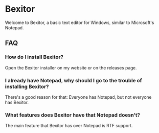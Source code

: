 # Bexitor
Welcome to Bexitor, a basic text editor for Windows, similar to Microsoft's Notepad.

## FAQ

### How do I install Bexitor?

Open the Bexitor installer on my website or on the releases page. 

### I already have Notepad, why should I go to the trouble of installing Bexitor?

There's a good reason for that: Everyone has Notepad, but not everyone has Bexitor.

### What features does Bexitor have that Notepad doesn't?

The main feature that Bexitor has over Notepad is RTF support. 
